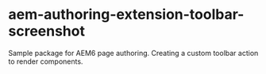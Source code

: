 aem-authoring-extension-toolbar-screenshot
==========================================

Sample package for AEM6 page authoring. Creating a custom toolbar action to render components.

